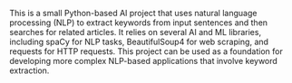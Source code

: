 This is a small Python-based AI project that uses natural language processing (NLP) to extract keywords from input sentences and then searches for related articles. It relies on several AI and ML libraries, including spaCy for NLP tasks, BeautifulSoup4 for web scraping, and requests for HTTP requests. This project can be used as a foundation for developing more complex NLP-based applications that involve keyword extraction.
